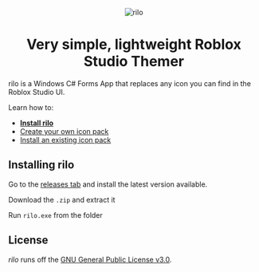 
<div align="center">
  
![rilo](https://github.com/user-attachments/assets/cb175f3f-1ca8-49b5-876f-22d9bcc8cd31)
# Very simple, lightweight Roblox Studio Themer
</div>

rilo is a Windows C# Forms App that replaces any icon you can find in the Roblox Studio UI.

Learn how to:
- **[Install rilo](https://github.com/shuvmaybe/rilo/blob/main/README.md#installing-rilo)**
- [Create your own icon pack](https://github.com/shuvmaybe/rilo/blob/main/mds/Creating_Your_First_Theme.md)
- [Install an existing icon pack](https://github.com/shuvmaybe/rilo/blob/main/mds/Creating_Your_First_Theme.md#installation-of-your-finished-theme)

## Installing rilo

Go to the [releases tab](https://github.com/shuvmaybe/rilo/releases) and install the latest version available.

Download the `.zip` and extract it

Run `rilo.exe` from the folder

## License
*rilo* runs off the [GNU General Public License v3.0](https://github.com/shuvmaybe/rilo/blob/main/LICENSE).
